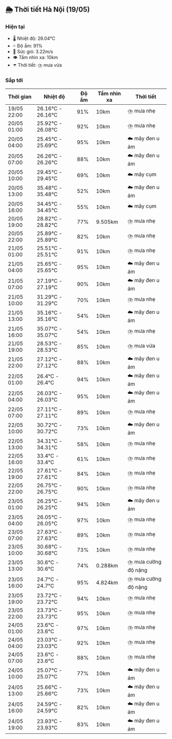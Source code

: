 ## 🌦️ Thời tiết Hà Nội (19/05)

### Hiện tại

- 🌡️ Nhiệt độ: 26.04℃
- 💦 Độ ẩm: 91%
- 💨 Sức gió: 3.22m/s
- 👁️ Tầm nhìn xa: 10km
- ☂️ Thời tiết: ⛈️ mưa vừa

### Sắp tới

| Thời gian | Nhiệt độ | Độ ẩm | Tầm nhìn xa | Thời tiết |
| --- | --- | --- | --- | --- |
| 19/05 22:00 | 26.16℃ - 26.16℃ | 91% | 10km | ⛈️ mưa nhẹ |
| 20/05 01:00 | 25.92℃ - 26.08℃ | 92% | 10km | ⛈️ mưa nhẹ |
| 20/05 04:00 | 25.45℃ - 25.69℃ | 95% | 10km | ☁️ mây đen u ám |
| 20/05 07:00 | 26.26℃ - 26.26℃ | 88% | 10km | ☁️ mây đen u ám |
| 20/05 10:00 | 29.45℃ - 29.45℃ | 69% | 10km | ☁️ mây cụm |
| 20/05 13:00 | 35.48℃ - 35.48℃ | 52% | 10km | ☁️ mây đen u ám |
| 20/05 16:00 | 34.45℃ - 34.45℃ | 55% | 10km | ☁️ mây cụm |
| 20/05 19:00 | 28.82℃ - 28.82℃ | 77% | 9.505km | ⛈️ mưa nhẹ |
| 20/05 22:00 | 25.89℃ - 25.89℃ | 82% | 10km | ⛈️ mưa nhẹ |
| 21/05 01:00 | 25.51℃ - 25.51℃ | 91% | 10km | ⛈️ mưa nhẹ |
| 21/05 04:00 | 25.65℃ - 25.65℃ | 95% | 10km | ☁️ mây đen u ám |
| 21/05 07:00 | 27.19℃ - 27.19℃ | 90% | 10km | ☁️ mây đen u ám |
| 21/05 10:00 | 31.29℃ - 31.29℃ | 70% | 10km | ⛈️ mưa nhẹ |
| 21/05 13:00 | 35.16℃ - 35.16℃ | 54% | 10km | ☁️ mây đen u ám |
| 21/05 16:00 | 35.07℃ - 35.07℃ | 54% | 10km | ⛈️ mưa nhẹ |
| 21/05 19:00 | 28.53℃ - 28.53℃ | 85% | 10km | ⛈️ mưa vừa |
| 21/05 22:00 | 27.12℃ - 27.12℃ | 88% | 10km | ☁️ mây đen u ám |
| 22/05 01:00 | 26.4℃ - 26.4℃ | 94% | 10km | ☁️ mây đen u ám |
| 22/05 04:00 | 26.03℃ - 26.03℃ | 95% | 10km | ☁️ mây đen u ám |
| 22/05 07:00 | 27.11℃ - 27.11℃ | 89% | 10km | ⛈️ mưa nhẹ |
| 22/05 10:00 | 30.72℃ - 30.72℃ | 73% | 10km | ☁️ mây đen u ám |
| 22/05 13:00 | 34.31℃ - 34.31℃ | 58% | 10km | ⛈️ mưa nhẹ |
| 22/05 16:00 | 33.4℃ - 33.4℃ | 61% | 10km | ⛈️ mưa nhẹ |
| 22/05 19:00 | 27.61℃ - 27.61℃ | 84% | 10km | ⛈️ mưa nhẹ |
| 22/05 22:00 | 26.75℃ - 26.75℃ | 90% | 10km | ⛈️ mưa nhẹ |
| 23/05 01:00 | 26.25℃ - 26.25℃ | 94% | 10km | ☁️ mây đen u ám |
| 23/05 04:00 | 26.05℃ - 26.05℃ | 97% | 10km | ⛈️ mưa nhẹ |
| 23/05 07:00 | 27.63℃ - 27.63℃ | 89% | 10km | ⛈️ mưa nhẹ |
| 23/05 10:00 | 30.68℃ - 30.68℃ | 73% | 10km | ⛈️ mưa nhẹ |
| 23/05 13:00 | 30.6℃ - 30.6℃ | 74% | 0.288km | ⛈️ mưa cường độ nặng |
| 23/05 16:00 | 24.7℃ - 24.7℃ | 95% | 4.824km | ⛈️ mưa cường độ nặng |
| 23/05 19:00 | 23.72℃ - 23.72℃ | 94% | 10km | ⛈️ mưa nhẹ |
| 23/05 22:00 | 23.73℃ - 23.73℃ | 95% | 10km | ⛈️ mưa nhẹ |
| 24/05 01:00 | 23.6℃ - 23.6℃ | 97% | 10km | ⛈️ mưa nhẹ |
| 24/05 04:00 | 23.03℃ - 23.03℃ | 92% | 10km | ⛈️ mưa nhẹ |
| 24/05 07:00 | 23.6℃ - 23.6℃ | 88% | 10km | ⛈️ mưa nhẹ |
| 24/05 10:00 | 25.07℃ - 25.07℃ | 77% | 10km | ☁️ mây đen u ám |
| 24/05 13:00 | 25.66℃ - 25.66℃ | 73% | 10km | ☁️ mây đen u ám |
| 24/05 16:00 | 24.59℃ - 24.59℃ | 82% | 10km | ☁️ mây đen u ám |
| 24/05 19:00 | 23.93℃ - 23.93℃ | 83% | 10km | ☁️ mây đen u ám |

